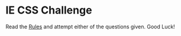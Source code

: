 # IE CSS Challenge

Read the [Rules](./CSSrules.pdf) and attempt either of the questions given.
Good Luck!
